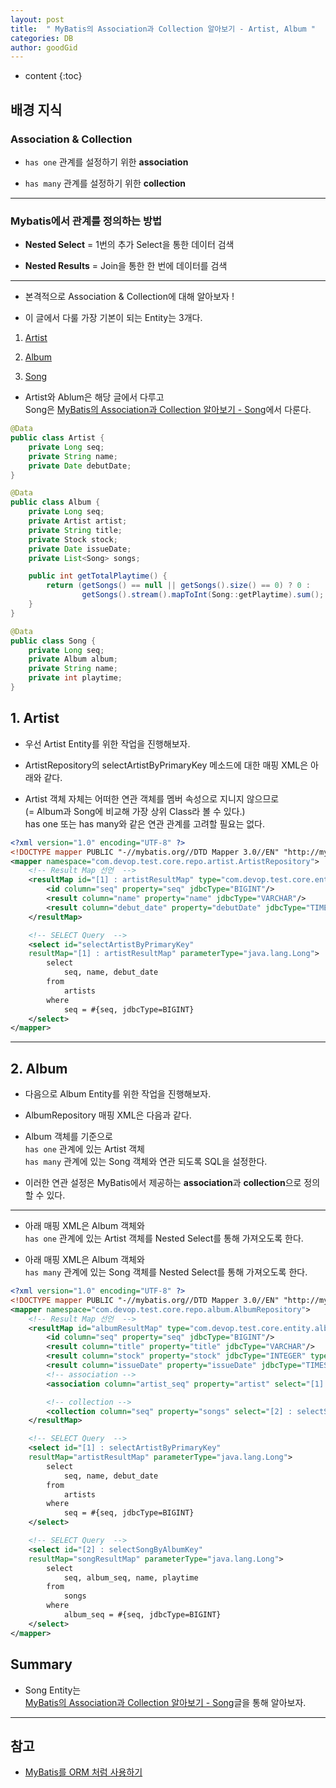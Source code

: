 ```yaml
---
layout: post
title:  " MyBatis의 Association과 Collection 알아보기 - Artist, Album "
categories: DB
author: goodGid
---
```

* content
{:toc}

## 배경 지식

### Association & Collection

* `has one` 관계를 설정하기 위한 **association**

* `has many` 관계를 설정하기 위한 **collection**





---

### Mybatis에서 관계를 정의하는 방법

*  **Nested Select** = 1번의 추가 Select을 통한 데이터 검색
    
*  **Nested Results** = Join을 통한 한 번에 데이터를 검색

---

* 본격적으로 Association & Collection에 대해 알아보자 !

* 이 글에서 다룰 가장 기본이 되는 Entity는 3개다.

1. [Artist]({{site.url}}/Mybatis-Association-Collection-Part-1/#1-artist)

2. [Album]({{site.url}}/Mybatis-Association-Collection-Part-1/#2-album)

3. [Song]({{site.url}}/Mybatis-Association-Collection-Part-2/#3-song)

* Artist와 Ablum은 해당 글에서 다루고 <br> Song은 [MyBatis의 Association과 Collection 알아보기 - Song]({{site.url}}/Mybatis-Association-Collection-Part-2/)에서 다룬다.


``` java
@Data 
public class Artist {
    private Long seq;
    private String name;
    private Date debutDate;
}

@Data 
public class Album {
    private Long seq;
    private Artist artist;
    private String title;
    private Stock stock;
    private Date issueDate;
    private List<Song> songs;

    public int getTotalPlaytime() {
        return (getSongs() == null || getSongs().size() == 0) ? 0 :
                getSongs().stream().mapToInt(Song::getPlaytime).sum();
    }
}

@Data 
public class Song {
    private Long seq;
    private Album album;
    private String name;
    private int playtime;
}
```


## 1. Artist

* 우선 Artist Entity를 위한 작업을 진행해보자.

* ArtistRepository의 selectArtistByPrimaryKey 메소드에 대한 매핑 XML은 아래와 같다. 

* Artist 객체 자체는 어떠한 연관 객체를 멤버 속성으로 지니지 않으므로 <br>(= Album과 Song에 비교해 가장 상위 Class라 볼 수 있다.) <br> has one 또는 has many와 같은 연관 관계를 고려할 필요는 없다. 


``` xml
<?xml version="1.0" encoding="UTF-8" ?>
<!DOCTYPE mapper PUBLIC "-//mybatis.org//DTD Mapper 3.0//EN" "http://mybatis.org/dtd/mybatis-3-mapper.dtd" >
<mapper namespace="com.devop.test.core.repo.artist.ArtistRepository">
    <!-- Result Map 선언  -->
    <resultMap id="[1] : artistResultMap" type="com.devop.test.core.entity.artist.Artist">
        <id column="seq" property="seq" jdbcType="BIGINT"/>
        <result column="name" property="name" jdbcType="VARCHAR"/>
        <result column="debut_date" property="debutDate" jdbcType="TIMESTAMP"/>
    </resultMap>

    <!-- SELECT Query  -->
    <select id="selectArtistByPrimaryKey" 
    resultMap="[1] : artistResultMap" parameterType="java.lang.Long">
        select
            seq, name, debut_date
        from
            artists
        where
            seq = #{seq, jdbcType=BIGINT}
    </select>
</mapper>
```


---


## 2. Album

* 다음으로 Album Entity를 위한 작업을 진행해보자.

* AlbumRepository 매핑 XML은 다음과 같다. 

* Album 객체를 기준으로 <br> `has one` 관계에 있는 Artist 객체 <br> `has many` 관계에 있는 Song 객체와 연관 되도록 SQL을 설정한다. 

* 이러한 연관 설정은 MyBatis에서 제공하는 **association**과 **collection**으로 정의할 수 있다.

---
    
* 아래 매핑 XML은 Album 객체와 <br> `has one` 관계에 있는 Artist 객체를 Nested Select를 통해 가져오도록 한다.

* 아래 매핑 XML은 Album 객체와 <br> `has many` 관계에 있는 Song 객체를 Nested Select를 통해 가져오도록 한다.


``` xml
<?xml version="1.0" encoding="UTF-8" ?>
<!DOCTYPE mapper PUBLIC "-//mybatis.org//DTD Mapper 3.0//EN" "http://mybatis.org/dtd/mybatis-3-mapper.dtd" >
<mapper namespace="com.devop.test.core.repo.album.AlbumRepository">
    <!-- Result Map 선언  -->
    <resultMap id="albumResultMap" type="com.devop.test.core.entity.album.Album">
        <id column="seq" property="seq" jdbcType="BIGINT"/>
        <result column="title" property="title" jdbcType="VARCHAR"/>
        <result column="stock" property="stock" jdbcType="INTEGER" typeHandler="org.apache.ibatis.type.EnumOrdinalTypeHandler"/>
        <result column="issueDate" property="issueDate" jdbcType="TIMESTAMP"/>
        <!-- association -->
        <association column="artist_seq" property="artist" select="[1] : selectArtistByPrimaryKey"/>

        <!-- collection -->
        <collection column="seq" property="songs" select="[2] : selectSongByAlbumKey"/>
    </resultMap>

    <!-- SELECT Query  -->  
    <select id="[1] : selectArtistByPrimaryKey" 
    resultMap="artistResultMap" parameterType="java.lang.Long">
        select
            seq, name, debut_date
        from
            artists
        where
            seq = #{seq, jdbcType=BIGINT}
    </select>

    <!-- SELECT Query  -->
    <select id="[2] : selectSongByAlbumKey" 
    resultMap="songResultMap" parameterType="java.lang.Long">
        select
            seq, album_seq, name, playtime
        from
            songs
        where
            album_seq = #{seq, jdbcType=BIGINT}
    </select>
</mapper>
```
[]({{site.url}}/)



## Summary

* Song Entity는 <br> [MyBatis의 Association과 Collection 알아보기 - Song]({{site.url}}/Mybatis-Association-Collection-Part-2/)글을 통해 알아보자.


---

## 참고

* [MyBatis를 ORM 처럼 사용하기](https://lyb1495.tistory.com/110)
